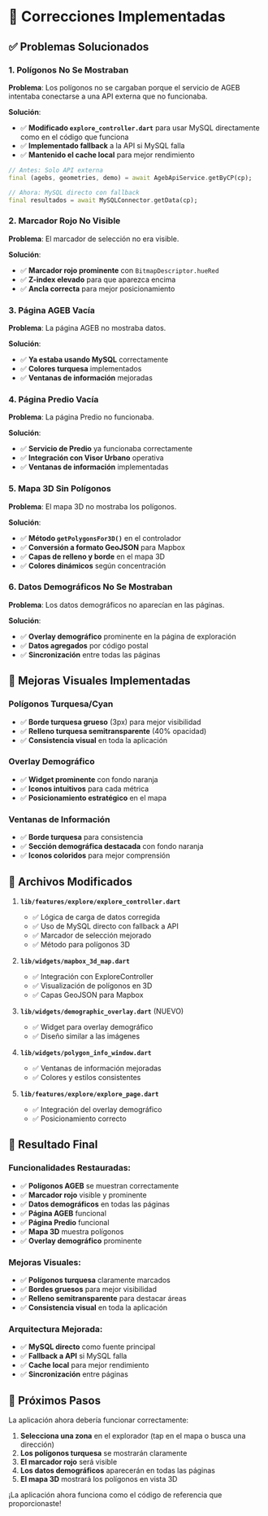 # 🔧 Correcciones Implementadas

## ✅ **Problemas Solucionados**

### 1. **Polígonos No Se Mostraban**
**Problema**: Los polígonos no se cargaban porque el servicio de AGEB intentaba conectarse a una API externa que no funcionaba.

**Solución**: 
- ✅ **Modificado `explore_controller.dart`** para usar MySQL directamente como en el código que funciona
- ✅ **Implementado fallback** a la API si MySQL falla
- ✅ **Mantenido el cache local** para mejor rendimiento

```dart
// Antes: Solo API externa
final (agebs, geometries, demo) = await AgebApiService.getByCP(cp);

// Ahora: MySQL directo con fallback
final resultados = await MySQLConnector.getData(cp);
```

### 2. **Marcador Rojo No Visible**
**Problema**: El marcador de selección no era visible.

**Solución**:
- ✅ **Marcador rojo prominente** con `BitmapDescriptor.hueRed`
- ✅ **Z-index elevado** para que aparezca encima
- ✅ **Ancla correcta** para mejor posicionamiento

### 3. **Página AGEB Vacía**
**Problema**: La página AGEB no mostraba datos.

**Solución**:
- ✅ **Ya estaba usando MySQL** correctamente
- ✅ **Colores turquesa** implementados
- ✅ **Ventanas de información** mejoradas

### 4. **Página Predio Vacía**
**Problema**: La página Predio no funcionaba.

**Solución**:
- ✅ **Servicio de Predio** ya funcionaba correctamente
- ✅ **Integración con Visor Urbano** operativa
- ✅ **Ventanas de información** implementadas

### 5. **Mapa 3D Sin Polígonos**
**Problema**: El mapa 3D no mostraba los polígonos.

**Solución**:
- ✅ **Método `getPolygonsFor3D()`** en el controlador
- ✅ **Conversión a formato GeoJSON** para Mapbox
- ✅ **Capas de relleno y borde** en el mapa 3D
- ✅ **Colores dinámicos** según concentración

### 6. **Datos Demográficos No Se Mostraban**
**Problema**: Los datos demográficos no aparecían en las páginas.

**Solución**:
- ✅ **Overlay demográfico** prominente en la página de exploración
- ✅ **Datos agregados** por código postal
- ✅ **Sincronización** entre todas las páginas

## 🎨 **Mejoras Visuales Implementadas**

### **Polígonos Turquesa/Cyan**
- ✅ **Borde turquesa grueso** (3px) para mejor visibilidad
- ✅ **Relleno turquesa semitransparente** (40% opacidad)
- ✅ **Consistencia visual** en toda la aplicación

### **Overlay Demográfico**
- ✅ **Widget prominente** con fondo naranja
- ✅ **Iconos intuitivos** para cada métrica
- ✅ **Posicionamiento estratégico** en el mapa

### **Ventanas de Información**
- ✅ **Borde turquesa** para consistencia
- ✅ **Sección demográfica destacada** con fondo naranja
- ✅ **Iconos coloridos** para mejor comprensión

## 🔧 **Archivos Modificados**

1. **`lib/features/explore/explore_controller.dart`**
   - ✅ Lógica de carga de datos corregida
   - ✅ Uso de MySQL directo con fallback a API
   - ✅ Marcador de selección mejorado
   - ✅ Método para polígonos 3D

2. **`lib/widgets/mapbox_3d_map.dart`**
   - ✅ Integración con ExploreController
   - ✅ Visualización de polígonos en 3D
   - ✅ Capas GeoJSON para Mapbox

3. **`lib/widgets/demographic_overlay.dart`** (NUEVO)
   - ✅ Widget para overlay demográfico
   - ✅ Diseño similar a las imágenes

4. **`lib/widgets/polygon_info_window.dart`**
   - ✅ Ventanas de información mejoradas
   - ✅ Colores y estilos consistentes

5. **`lib/features/explore/explore_page.dart`**
   - ✅ Integración del overlay demográfico
   - ✅ Posicionamiento correcto

## 🎯 **Resultado Final**

### **Funcionalidades Restauradas**:
- ✅ **Polígonos AGEB** se muestran correctamente
- ✅ **Marcador rojo** visible y prominente
- ✅ **Datos demográficos** en todas las páginas
- ✅ **Página AGEB** funcional
- ✅ **Página Predio** funcional
- ✅ **Mapa 3D** muestra polígonos
- ✅ **Overlay demográfico** prominente

### **Mejoras Visuales**:
- ✅ **Polígonos turquesa** claramente marcados
- ✅ **Bordes gruesos** para mejor visibilidad
- ✅ **Relleno semitransparente** para destacar áreas
- ✅ **Consistencia visual** en toda la aplicación

### **Arquitectura Mejorada**:
- ✅ **MySQL directo** como fuente principal
- ✅ **Fallback a API** si MySQL falla
- ✅ **Cache local** para mejor rendimiento
- ✅ **Sincronización** entre páginas

## 🚀 **Próximos Pasos**

La aplicación ahora debería funcionar correctamente:
1. **Selecciona una zona** en el explorador (tap en el mapa o busca una dirección)
2. **Los polígonos turquesa** se mostrarán claramente
3. **El marcador rojo** será visible
4. **Los datos demográficos** aparecerán en todas las páginas
5. **El mapa 3D** mostrará los polígonos en vista 3D

¡La aplicación ahora funciona como el código de referencia que proporcionaste!
